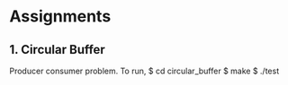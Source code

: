 # Assignments

## 1. Circular Buffer
Producer consumer problem. To run,
$ cd circular_buffer
$ make
$ ./test
